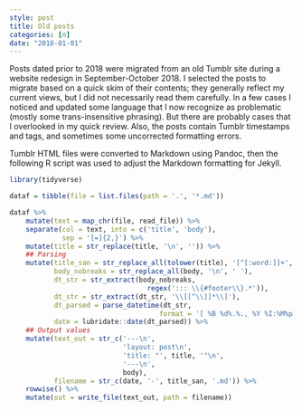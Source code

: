 ```yaml
---
style: post
title: Old posts
categories: [n]
date: "2018-01-01"
---
```


Posts dated prior to 2018 were migrated from an old Tumblr site during a website redesign in September-October 2018.  I selected the posts to migrate based on a quick skim of their contents; they generally reflect my current views, but I did not necessarily read them carefully.  In a few cases I noticed and updated some language that I now recognize as problematic (mostly some trans-insensitive phrasing).  But there are probably cases that I overlooked in my quick review.  Also, the posts contain Tumblr timestamps and tags, and sometimes some uncorrected formatting errors.  

Tumblr HTML files were converted to Markdown using Pandoc, then the following R script was used to adjust the Markdown formatting for Jekyll.  

``` r
library(tidyverse)

dataf = tibble(file = list.files(path = '.', '*.md'))

dataf %>%
    mutate(text = map_chr(file, read_file)) %>%
    separate(col = text, into = c('title', 'body'), 
             sep = '[=]{2,}') %>% 
    mutate(title = str_replace(title, '\n', '')) %>%
    ## Parsing
    mutate(title_san = str_replace_all(tolower(title), '[^[:word:]]+', '-'),
           body_nobreaks = str_replace_all(body, '\n', ' '),
           dt_str = str_extract(body_nobreaks, 
                                  regex('::: \\{#footer\\}.*')), 
           dt_str = str_extract(dt_str, '\\[[^\\]]*\\]'), 
           dt_parsed = parse_datetime(dt_str, 
                                     format = '[ %B %d%.%., %Y %I:%M%p ]'), 
           date = lubridate::date(dt_parsed)) %>%
    ## Output values
    mutate(text_out = str_c('---\n',
                            'layout: post\n',
                            'title: "', title, '"\n',
                            '---\n', 
                            body),
           filename = str_c(date, '-', title_san, '.md')) %>% 
    rowwise() %>%
    mutate(out = write_file(text_out, path = filename))
```
